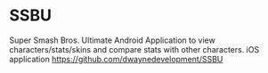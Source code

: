 # SSBU
Super Smash Bros. Ultimate Android Application to view characters/stats/skins and compare stats with other characters.                    iOS application https://github.com/dwaynedevelopment/SSBU
